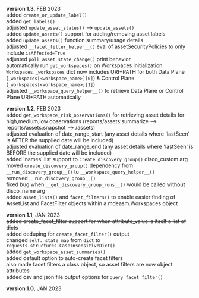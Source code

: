 
**version 1.3**, FEB 2023  
added `create_or_update_label()`  
added `get_labels()`  
adjusted `update_asset_states()` --> `update_assets()`  
added `update_assets()` support for adding/removing asset labels  
added `update_assets()` function summary/usage details  
adjusted `__facet_filter_helper__()` eval of assetSecurityPolicies to only include `isAffected=True`  
adjusted `poll_asset_state_change()` print behavior  
automatically run `get_workspaces()` on Workspaces initialization  
`Workspaces._workspaces` dict now includes URI+PATH for both Data Plane (`_workspaces[<workspace_name>][0]`) & Control Plane (`_workspaces[<workspace_name>][1]`)  
adjusted `__workspace_query_helper__()` to retrieve Data Plane or Control Plane URI+PATH automatically  


**version 1.2**, FEB 2023  
added `get_workspace_risk_observations()` for retrieving asset details for high,medium,low observations (reports/assets:summarize --> reports/assets:snapshot --> /assets)  
adjusted evaluation of date_range_start (any asset details where 'lastSeen' is AFTER the supplied date will be included)  
adjusted evaluation of date_range_end (any asset details where 'lastSeen' is BEFORE the supplied date will be included)  
added 'names' list support to `create_discovery_group()` disco_custom arg  
moved `create_discovery_group()` dependency from `__run_discovery_group__()` to `__workspace_query_helper__()`  
removed `__run_discovery_group__()`  
fixed bug when `__get_discovery_group_runs__()` would be called without disco_name arg  
added `asset_lists()` and `facet_filters()` to enable easier finding of AssetList and FacetFilter objects within a mdeasm.Workspaces object  


**version 1.1**, JAN 2023  
~~added create_facet_filter support for when attribute_value is itself a list of dicts~~  
added deduping for `create_facet_filter()` output  
changed `self._state_map` from `dict` to `requests.structures.CaseInsensitiveDict()`  
added `get_workspace_asset_summaries()`  
added default option to auto-create facet filters    
also made facet filters a class object, so asset filters are now object attributes  
added csv and json file output options for `query_facet_filter()`  


**version 1.0**, JAN 2023